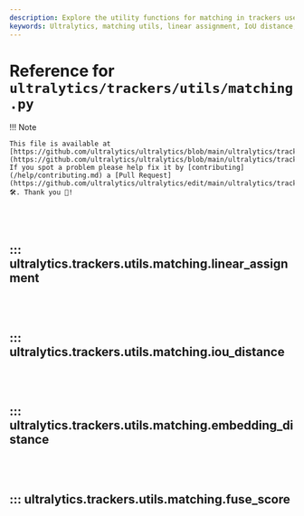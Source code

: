 ```yaml
---
description: Explore the utility functions for matching in trackers used by Ultralytics, including linear assignment, IoU distance, embedding distance, and more.
keywords: Ultralytics, matching utils, linear assignment, IoU distance, embedding distance, fuse score, tracking, Python, documentation
---
```


# Reference for `ultralytics/trackers/utils/matching.py`

!!! Note

    This file is available at [https://github.com/ultralytics/ultralytics/blob/main/ultralytics/trackers/utils/matching.py](https://github.com/ultralytics/ultralytics/blob/main/ultralytics/trackers/utils/matching.py). If you spot a problem please help fix it by [contributing](/help/contributing.md) a [Pull Request](https://github.com/ultralytics/ultralytics/edit/main/ultralytics/trackers/utils/matching.py) 🛠️. Thank you 🙏!

<br><br>

## ::: ultralytics.trackers.utils.matching.linear_assignment

<br><br>

## ::: ultralytics.trackers.utils.matching.iou_distance

<br><br>

## ::: ultralytics.trackers.utils.matching.embedding_distance

<br><br>

## ::: ultralytics.trackers.utils.matching.fuse_score

<br><br>